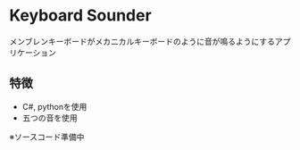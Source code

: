# Keyboard Sounder
メンブレンキーボードがメカニカルキーボードのように音が鳴るようにするアプリケーション
## 特徴
 - C#, pythonを使用
 - 五つの音を使用

※ソースコード準備中
